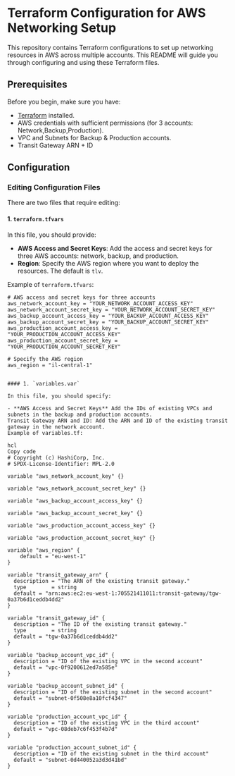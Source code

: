 # Terraform Configuration for AWS Networking Setup

This repository contains Terraform configurations to set up networking resources in AWS across multiple accounts. This README will guide you through configuring and using these Terraform files.

## Prerequisites

Before you begin, make sure you have:

- [Terraform](https://www.terraform.io/downloads.html) installed.
- AWS credentials with sufficient permissions (for 3 accounts: Network,Backup,Production).
- VPC and Subnets for Backup & Production accounts.
- Transit Gateway ARN + ID

## Configuration

### Editing Configuration Files

There are two files that require editing:

#### 1. `terraform.tfvars`

In this file, you should provide:

- **AWS Access and Secret Keys**: Add the access and secret keys for three AWS accounts: network, backup, and production.
- **Region**: Specify the AWS region where you want to deploy the resources. The default is `tlv`.

Example of `terraform.tfvars`:

```hcl
# AWS access and secret keys for three accounts
aws_network_account_key = "YOUR_NETWORK_ACCOUNT_ACCESS_KEY"
aws_network_account_secret_key = "YOUR_NETWORK_ACCOUNT_SECRET_KEY"
aws_backup_account_access_key = "YOUR_BACKUP_ACCOUNT_ACCESS_KEY"
aws_backup_account_secret_key = "YOUR_BACKUP_ACCOUNT_SECRET_KEY"
aws_production_account_access_key = "YOUR_PRODUCTION_ACCOUNT_ACCESS_KEY"
aws_production_account_secret_key = "YOUR_PRODUCTION_ACCOUNT_SECRET_KEY"

# Specify the AWS region
aws_region = "il-central-1"


#### 1. `variables.var`

In this file, you should specify:

- **AWS Access and Secret Keys** Add the IDs of existing VPCs and subnets in the backup and production accounts.
Transit Gateway ARN and ID: Add the ARN and ID of the existing transit gateway in the network account.
Example of variables.tf:

hcl
Copy code
# Copyright (c) HashiCorp, Inc.
# SPDX-License-Identifier: MPL-2.0

variable "aws_network_account_key" {}

variable "aws_network_account_secret_key" {}

variable "aws_backup_account_access_key" {}

variable "aws_backup_account_secret_key" {}

variable "aws_production_account_access_key" {}

variable "aws_production_account_secret_key" {}

variable "aws_region" {
    default = "eu-west-1"
}

variable "transit_gateway_arn" {
  description = "The ARN of the existing transit gateway."
  type        = string
  default = "arn:aws:ec2:eu-west-1:705521411011:transit-gateway/tgw-0a37b6d1ceddb4dd2"
}

variable "transit_gateway_id" {
  description = "The ID of the existing transit gateway."
  type        = string
  default = "tgw-0a37b6d1ceddb4dd2"
}

variable "backup_account_vpc_id" {
  description = "ID of the existing VPC in the second account"
  default = "vpc-0f9200612ed7a585e"
}

variable "backup_account_subnet_id" {
  description = "ID of the existing subnet in the second account"
  default = "subnet-0f508e8a10fcf4347"
}

variable "production_account_vpc_id" {
  description = "ID of the existing VPC in the third account"
  default = "vpc-08deb7c6f453f4b7d"
}

variable "production_account_subnet_id" {
  description = "ID of the existing subnet in the third account"
  default = "subnet-0d440052a3d3d41bd"
}

